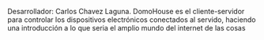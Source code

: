 Desarrollador: Carlos Chavez Laguna.
DomoHouse es el cliente-servidor para controlar los dispositivos electrónicos conectados al servido, haciendo una introducción a lo que seria el amplio mundo del internet de las cosas

